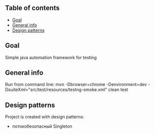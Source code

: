 ﻿## Table of contents
* [Goal](#goal)
* [General info](#general-info)
* [Design patterns](#design-patterns)

## Goal
Simple java automation framework for testing

## General info
Run from command line: 
mvn   -Dbrowser=chrome -Denvironment=dev 
-DsuiteXml="src/test/resources/testng-smoke.xml" clean test
	
## Design patterns
Project is created with design patterns:
* потокобезопасный Singleton
